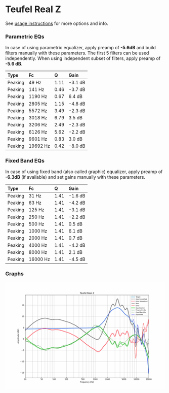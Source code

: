 # Teufel Real Z
See [usage instructions](https://github.com/jaakkopasanen/AutoEq#usage) for more options and info.

### Parametric EQs
In case of using parametric equalizer, apply preamp of **-5.6dB** and build filters manually
with these parameters. The first 5 filters can be used independently.
When using independent subset of filters, apply preamp of **-5.6 dB**.

| Type    | Fc       |    Q | Gain    |
|:--------|:---------|:-----|:--------|
| Peaking | 49 Hz    | 1.11 | -3.1 dB |
| Peaking | 141 Hz   | 0.46 | -3.7 dB |
| Peaking | 1190 Hz  | 0.67 | 6.4 dB  |
| Peaking | 2805 Hz  | 1.15 | -4.8 dB |
| Peaking | 5572 Hz  | 3.49 | -2.3 dB |
| Peaking | 3018 Hz  | 6.79 | 3.5 dB  |
| Peaking | 3206 Hz  | 2.49 | -2.3 dB |
| Peaking | 6126 Hz  | 5.62 | -2.2 dB |
| Peaking | 9601 Hz  | 0.83 | 3.0 dB  |
| Peaking | 19692 Hz | 0.42 | -8.0 dB |

### Fixed Band EQs
In case of using fixed band (also called graphic) equalizer, apply preamp of **-6.3dB**
(if available) and set gains manually with these parameters.

| Type    | Fc       |    Q | Gain    |
|:--------|:---------|:-----|:--------|
| Peaking | 31 Hz    | 1.41 | -1.6 dB |
| Peaking | 63 Hz    | 1.41 | -4.2 dB |
| Peaking | 125 Hz   | 1.41 | -3.1 dB |
| Peaking | 250 Hz   | 1.41 | -2.2 dB |
| Peaking | 500 Hz   | 1.41 | 0.5 dB  |
| Peaking | 1000 Hz  | 1.41 | 6.1 dB  |
| Peaking | 2000 Hz  | 1.41 | 0.7 dB  |
| Peaking | 4000 Hz  | 1.41 | -4.2 dB |
| Peaking | 8000 Hz  | 1.41 | 2.1 dB  |
| Peaking | 16000 Hz | 1.41 | -4.5 dB |

### Graphs
![](./Teufel%20Real%20Z.png)
